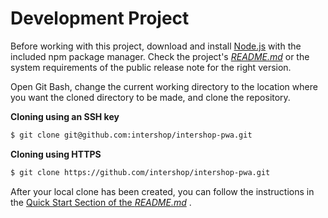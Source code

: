 # Development Project

Before working with this project, download and install [Node.js](https://nodejs.org) with the included npm package manager. Check the project's [_README.md_](https://github.com/intershop/intershop-pwa/blob/develop/README.md) or the system requirements of the public release note for the right version.

Open Git Bash, change the current working directory to the location where you want the cloned directory to be made, and clone the repository.

**Cloning using an SSH key**

```bash
$ git clone git@github.com:intershop/intershop-pwa.git
```

**Cloning using HTTPS**

```bash
$ git clone https://github.com/intershop/intershop-pwa.git
```

After your local clone has been created, you can follow the instructions in the [Quick Start Section of the _README.md_](https://github.com/intershop/intershop-pwa/blob/develop/README.md#quick-start) .
